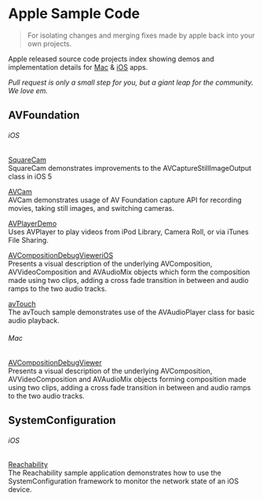 Apple Sample Code
=================

>For isolating changes and merging fixes made by apple back into your own projects.

Apple released source code projects index showing demos and implementation details for [Mac][2] & [iOS][1] apps.

*Pull request is only a small step for you, but a giant leap for the community. We love em.*

AVFoundation
------------
###### iOS
[SquareCam](https://github.com/sugarso/AppleSampleCode/tree/master/iOS/AVFoundation/SquareCam)  
SquareCam demonstrates improvements to the AVCaptureStillImageOutput class in iOS 5

[AVCam](https://github.com/sugarso/AppleSampleCode/tree/master/iOS/AVFoundation/AVCam)  
AVCam demonstrates usage of AV Foundation capture API for recording movies, taking still images, and switching cameras.

[AVPlayerDemo](https://github.com/sugarso/AppleSampleCode/tree/master/iOS/AVFoundation/AVPlayerDemo)  
Uses AVPlayer to play videos from iPod Library, Camera Roll, or via iTunes File Sharing.

[AVCompositionDebugVieweriOS](https://github.com/sugarso/AppleSampleCode/tree/master/iOS/AVFoundation/AVCompositionDebugVieweriOS)  
Presents a visual description of the underlying AVComposition, AVVideoComposition and AVAudioMix objects which form the composition made using two clips, adding a cross fade transition in between and audio ramps to the two audio tracks.

[avTouch](https://github.com/sugarso/AppleSampleCode/tree/master/iOS/AVFoundation/avTouch)  
The avTouch sample demonstrates use of the AVAudioPlayer class for basic audio playback.

###### Mac
[AVCompositionDebugViewer](https://github.com/sugarso/AppleSampleCode/tree/master/Mac/AVFoundation/AVCompositionDebugViewer)  
Presents a visual description of the underlying AVComposition, AVVideoComposition and AVAudioMix objects forming composition made using two clips, adding a cross fade transition in between and audio ramps to the two audio tracks.

SystemConfiguration
-------------------
###### iOS
[Reachability](https://github.com/sugarso/AppleSampleCode/tree/master/iOS/SystemConfiguration/Reachability)  
The Reachability sample application demonstrates how to use the SystemConfiguration framework to monitor the network state of an iOS device.

[1]: https://developer.apple.com/library/ios/navigation/#section=Resource%20Types&topic=Sample%20Code
[2]: https://developer.apple.com/library/mac/navigation/index.html#topic=Sample+Code&section=Resource+Types
